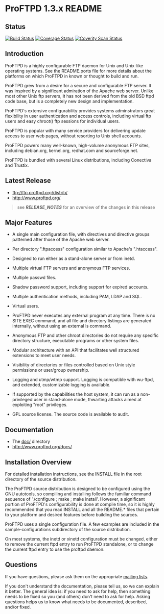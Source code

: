 ProFTPD 1.3.x README
==================

Status
------
[![Build Status](https://travis-ci.org/proftpd/proftpd.svg?branch=master)](https://travis-ci.org/proftpd/proftpd)
[![Coverage Status](https://coveralls.io/repos/proftpd/proftpd/badge.svg?branch=master&service=github)](https://coveralls.io/github/proftpd/proftpd?branch=master)
[![Coverity Scan Status](https://scan.coverity.com/projects/198/badge.svg)](https://scan.coverity.com/projects/198)

Introduction
------------

ProFTPD is a highly configurable FTP daemon for Unix and Unix-like
operating systems.  See the README.ports file for more details about
the platforms on which ProFTPD in known or thought to build and run.

ProFTPD grew from a desire for a secure and configurable FTP server.
It was inspired by a significant admiration of the Apache web server.
Unlike most other Unix ftp servers, it has not been derived from the old
BSD ftpd code base, but is a completely new design and implementation.

ProFTPD's extensive configurability provides systems adminstrators great
flexibility in user authentication and access controls, including virtual
ftp users and easy chroot() ftp sessions for individual users.

ProFTPD is popular with many service providers for delivering update
access to user web pages, without resorting to Unix shell accounts.

ProFTPD powers many well-known, high-volume anonymous FTP sites,
including debian.org, kernel.org, redhat.com and sourceforge.net.

ProFTPD is bundled with several Linux distributions, including
Conectiva and Trustix.

Latest Release
--------------

- ftp://ftp.proftpd.org/distrib/
- http://www.proftpd.org/

>see _**RELEASE_NOTES**_ for an overview of the changes in this release

Major Features
--------------

- A single main configuration file, with directives and directive groups patterned after those of the Apache web server. 

- Per directory ".ftpaccess" configuration similar to Apache's ".htaccess". 

- Designed to run either as a stand-alone server or from inetd.

- Multiple virtual FTP servers and anonymous FTP services. 

- Multiple passwd files.

- Shadow password support, including support for expired accounts.

- Multiple authentication methods, including PAM, LDAP and SQL.

- Virtual users.

- ProFTPD never executes any external program at any time. There is no SITE EXEC command, and all file and directory listings are generated internally, without using an external ls command.

- Anonymous FTP and other chroot directories do not require any specific directory structure, executable programs or other system files. 

- Modular architecture with an API that facilitates well structured extensions to meet user needs.

- Visibility of directories or files controlled based on Unix style permissions or user/group ownership. 

- Logging and utmp/wtmp support.  Logging is compatible with wu-ftpd, and extended, customizable logging is available.

- If supported by the capabilities the host system, it can run as a non-privileged user in stand-alone mode, thwarting attacks aimed at exploiting "root" privileges.

- GPL source license.  The source code is available to audit. 

Documentation
-------------

- The [doc/](doc/) directory
- http://www.proftpd.org/docs/

Installation Overview
---------------------

For detailed installation instructions, see the INSTALL file in the root directory of the source distribution.

The ProFTPD source distribution is designed to be configured using the GNU autotools, so compiling and installing follows the familiar command sequence of './configure ; make ; make install'.  However, a significant portion of ProFTPD's configurability is done at compile time, so it is highly recommended that you read INSTALL and all the README.* files that pertain to your platform and desired features before building the sources.

ProFTPD uses a single configuration file.  A few examples are included in the sample-configurations subdirectory of the source distribution.

On most systems, the inetd or xinetd configuration must be changed, either to remove the current ftpd entry to run ProFTPD standalone, or to change the current ftpd entry to use the proftpd daemon.

Questions
---------

If you have questions, please ask them on the appropriate [mailing lists](http://www.proftpd.org/lists.html).

If you don't understand the documentation, please tell us, so we can explain it better.  The general idea is: if you need to ask for help, then something needs to be fixed so you (and others) don't need to ask for help.  Asking questions helps us to know what needs to be documented, described, and/or fixed.
